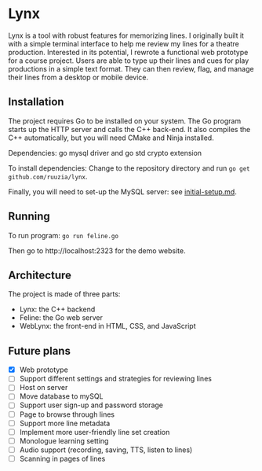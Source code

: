 # Lynx

Lynx is a tool with robust features for memorizing lines. I originally built it with a simple terminal interface to help me review my lines for a theatre production. Interested in its potential, I rewrote a functional web prototype for a course project. Users are able to type up their lines and cues for play productions in a simple text format. They can then review, flag, and manage their lines from a desktop or mobile device.

## Installation

The project requires Go to be installed on your system. The Go program starts up the HTTP server and calls the C++ back-end. It also compiles the C++ automatically, but you will need CMake and Ninja installed.

Dependencies: go mysql driver and go std crypto extension

To install dependencies: Change to the repository directory and run `go get github.com/ruuzia/lynx`.

Finally, you will need to set-up the MySQL server: see [initial-setup.md](sql/initial-setup.md).

## Running

To run program: `go run feline.go`

Then go to http://localhost:2323 for the demo website.

## Architecture

The project is made of three parts:

- Lynx: the C++ backend
- Feline: the Go web server
- WebLynx: the front-end in HTML, CSS, and JavaScript

## Future plans

- [x] Web prototype
- [ ] Support different settings and strategies for reviewing lines
- [ ] Host on server
- [ ] Move database to mySQL
- [ ] Support user sign-up and password storage
- [ ] Page to browse through lines
- [ ] Support more line metadata
- [ ] Implement more user-friendly line set creation
- [ ] Monologue learning setting
- [ ] Audio support (recording, saving, TTS, listen to lines)
- [ ] Scanning in pages of lines
